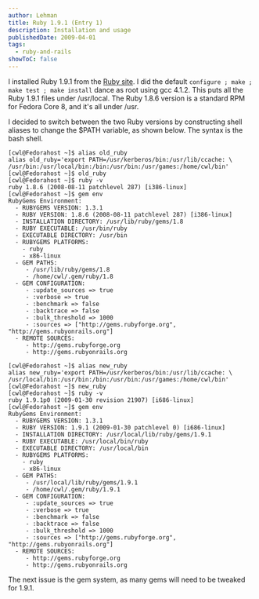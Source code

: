 ```yaml
---
author: Lehman
title: Ruby 1.9.1 (Entry 1)
description: Installation and usage
publishedDate: 2009-04-01
tags:
  - ruby-and-rails
showToC: false
---
```


I installed Ruby 1.9.1 from the [Ruby site](http://www.ruby-lang.org/en/downloads). I did the default `configure ; make ; make test ; make install` dance as root using gcc 4.1.2. This puts all the Ruby 1.9.1 files under /usr/local. The Ruby 1.8.6 version is a standard RPM for Fedora Core 8, and it's all under /usr.

I decided to switch between the two Ruby versions by constructing shell aliases to change the $PATH variable, as shown below. The syntax is the bash shell.

```shellsession
[cwl@Fedorahost ~]$ alias old_ruby
alias old_ruby='export PATH=/usr/kerberos/bin:/usr/lib/ccache: \
/usr/bin:/usr/local/bin:/bin:/usr/bin:/usr/games:/home/cwl/bin'
[cwl@Fedorahost ~]$ old_ruby
[cwl@Fedorahost ~]$ ruby -v
ruby 1.8.6 (2008-08-11 patchlevel 287) [i386-linux]
[cwl@Fedorahost ~]$ gem env
RubyGems Environment:
  - RUBYGEMS VERSION: 1.3.1
  - RUBY VERSION: 1.8.6 (2008-08-11 patchlevel 287) [i386-linux]
  - INSTALLATION DIRECTORY: /usr/lib/ruby/gems/1.8
  - RUBY EXECUTABLE: /usr/bin/ruby
  - EXECUTABLE DIRECTORY: /usr/bin
  - RUBYGEMS PLATFORMS:
    - ruby
    - x86-linux
  - GEM PATHS:
     - /usr/lib/ruby/gems/1.8
     - /home/cwl/.gem/ruby/1.8
  - GEM CONFIGURATION:
     - :update_sources => true
     - :verbose => true
     - :benchmark => false
     - :backtrace => false
     - :bulk_threshold => 1000
     - :sources => ["http://gems.rubyforge.org", "http://gems.rubyonrails.org"]
  - REMOTE SOURCES:
     - http://gems.rubyforge.org
     - http://gems.rubyonrails.org
```

```shellsession
[cwl@Fedorahost ~]$ alias new_ruby
alias new_ruby='export PATH=/usr/kerberos/bin:/usr/lib/ccache: \
/usr/local/bin:/usr/bin:/bin:/usr/bin:/usr/games:/home/cwl/bin'
[cwl@Fedorahost ~]$ new_ruby
[cwl@Fedorahost ~]$ ruby -v
ruby 1.9.1p0 (2009-01-30 revision 21907) [i686-linux]
[cwl@Fedorahost ~]$ gem env
RubyGems Environment:
  - RUBYGEMS VERSION: 1.3.1
  - RUBY VERSION: 1.9.1 (2009-01-30 patchlevel 0) [i686-linux]
  - INSTALLATION DIRECTORY: /usr/local/lib/ruby/gems/1.9.1
  - RUBY EXECUTABLE: /usr/local/bin/ruby
  - EXECUTABLE DIRECTORY: /usr/local/bin
  - RUBYGEMS PLATFORMS:
    - ruby
    - x86-linux
  - GEM PATHS:
     - /usr/local/lib/ruby/gems/1.9.1
     - /home/cwl/.gem/ruby/1.9.1
  - GEM CONFIGURATION:
     - :update_sources => true
     - :verbose => true
     - :benchmark => false
     - :backtrace => false
     - :bulk_threshold => 1000
     - :sources => ["http://gems.rubyforge.org", "http://gems.rubyonrails.org"]
  - REMOTE SOURCES:
     - http://gems.rubyforge.org
     - http://gems.rubyonrails.org
```

The next issue is the gem system, as many gems will need to be tweaked for 1.9.1.
